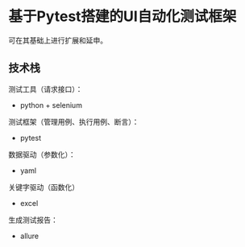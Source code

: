 # 基于Pytest搭建的UI自动化测试框架
可在其基础上进行扩展和延申。

## 技术栈

测试工具（请求接口）：
* python + selenium

测试框架（管理用例、执行用例、断言）：  
* pytest

数据驱动（参数化）：
* yaml

关键字驱动（函数化）
* excel

生成测试报告：
* allure
